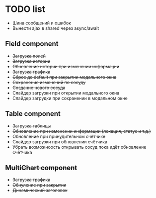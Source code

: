 # TODO list

- Шина сообщений и ошибок
- Вынести ajax в shared через async/await

## Field component

- ~~Загрузка полей~~
- ~~Загрузка истории~~
- ~~Обновление истории при изменении информации~~
- ~~Загрузка графика~~
- ~~Сброс до default при закрытии модального окна~~
- ~~Сохранение изменений по сосуду~~
- ~~Создание нового сосуда~~
- Слайдер загрузки при открытии модального окна
- Слайдер загрудки при сохранении в модальном окне

## Table component

- ~~Загрузка таблицы~~
- ~~Обновление при изменении информации (локация, статус и т.д.)~~
- Обновление при принудительном счётчике
- Слайдер загрузки при обновлении счётчика
- Убрать возможноость открывать сосуд пока идёт обновление счётчика

## ~~MultiChart component~~

- ~~Загрузка графика~~
- ~~Обнуление при закрытии~~
- ~~Динамический заголовок~~
